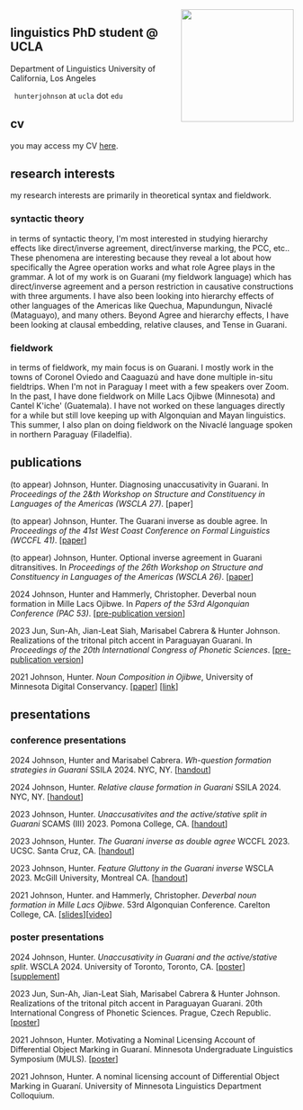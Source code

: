 <img align="right" src="/assets/hunter_circle.png" class="responsive" width="200" height="200"/>


<!--<img
  srcset="/assets/hunter_circle.png 10w, /assets/hunter_circle.png 10w"
  sizes="max-width: 10%;
         width:10%"
  src="/assets/hunter_circle.png"
/>-->

## linguistics PhD student @ UCLA

Department of Linguistics
University of California, Los Angeles

`` hunterjohnson`` at ``ucla`` dot ``edu``

## cv

you may access my CV <a href="/assets/cv.pdf" target="_blank">here</a>.

## research interests

my research interests are primarily in theoretical syntax and fieldwork.

### syntactic theory
in terms of syntactic theory, I'm most interested in studying hierarchy effects like direct/inverse agreement, direct/inverse marking, the PCC, etc.. These phenomena are interesting because they reveal a lot about how specifically the Agree operation works and what role Agree plays in the grammar. A lot of my work is on Guarani (my fieldwork language) which has direct/inverse agreement and a person restriction in causative constructions with three arguments. I have also been looking into hierarchy effects of other languages of the Americas like Quechua, Mapundungun, Nivaclé (Mataguayo), and many others. Beyond Agree and hierarchy effects, I have been looking at clausal embedding, relative clauses, and Tense in Guarani.

### fieldwork
in terms of fieldwork, my main focus is on Guarani. I mostly work in the towns of Coronel Oviedo and Caaguazú and have done multiple in-situ fieldtrips. When I'm not in Paraguay I meet with a few speakers over Zoom. In the past, I have done fieldwork on Mille Lacs Ojibwe (Minnesota) and Cantel K'iche' (Guatemala). I have not worked on these languages directly for a while but still love keeping up with Algonquian and Mayan linguistics. This summer, I also plan on doing fieldwork on the Nivaclé language spoken in northern Paraguay (Filadelfia).

## publications

(to appear) Johnson, Hunter. Diagnosing unaccusativity in Guarani. In _Proceedings of the 2&th Workshop on Structure and Constituency in Languages of the Americas (WSCLA 27)_. [paper]

(to appear) Johnson, Hunter. The Guarani inverse as double agree. In _Proceedings of the 41st West Coast Conference on Formal Linguistics (WCCFL 41)_. [<a href="assets/johnson-2023-wccfl.pdf" target="_blank">paper</a>]

(to appear) Johnson, Hunter. Optional inverse agreement in Guarani ditransitives. In _Proceedings of the 26th Workshop on Structure and Constituency in Languages of the Americas (WSCLA 26)_. [<a href="assets/johnson-2023-wscla.pdf" target="_blank">paper</a>]

2024 Johnson, Hunter and Hammerly, Christopher. Deverbal noun formation in Mille Lacs Ojibwe. In _Papers of the 53rd Algonquian Conference (PAC 53)_. [<a href="/assets/deverbal_nouns_ojibwe.pdf" target="_blank">pre-publication version</a>]

2023 Jun, Sun-Ah, Jian-Leat Siah, Marisabel Cabrera & Hunter Johnson. Realizations of the tritonal pitch accent in Paraguayan Guarani. In _Proceedings of the 20th International Congress of Phonetic Sciences_. [<a href="assets/icphs_guarani_2023.pdf" target="_blank">pre-publication version</a>]

2021 Johnson, Hunter. _Noun Composition in Ojibwe_, University of Minnesota Digital Conservancy. [<a href="/assets/nouns_ojibwe.pdf" target="_blank">paper</a>] [<a href="https://conservancy.umn.edu/handle/11299/220352" target="_blank">link</a>]

## presentations
### conference presentations
2024 Johnson, Hunter and Marisabel Cabrera. _Wh-question formation strategies in Guarani_ SSILA 2024. NYC, NY. [<a href="/assets/ssila-wh.pdf" target="_blank">handout</a>]

2024 Johnson, Hunter. _Relative clause formation in Guarani_ SSILA 2024. NYC, NY. [<a href="/assets/ssila.pdf" target="_blank">handout</a>]

2023 Johnson, Hunter. _Unaccusativites and the active/stative split in Guarani_ SCAMS (III) 2023. Pomona College, CA. [<a href="/assets/scams.pdf" target="_blank">handout</a>]


2023 Johnson, Hunter. _The Guarani inverse as double agree_ WCCFL 2023. UCSC. Santa Cruz, CA. [<a href="/assets/wccflguarani.pdf" target="_blank">handout</a>]

2023 Johnson, Hunter. _Feature Gluttony in the Guarani inverse_ WSCLA 2023. McGill University, Montreal CA. [<a href="/assets/wscla2023.pdf" target="_blank">handout</a>]


2021 Johnson, Hunter. and Hammerly, Christopher. _Deverbal noun formation in Mille Lacs Ojibwe_. 53rd Algonquian Conference. Carelton College, CA. [<a href="/assets/ac_53.pdf" target="_blank">slides</a>][<a href="https://algonquianconference.atlas-ling.ca/eng/conference/presentations/videos-of-presentations-ac53-2021/" target="_blank">video</a>]

### poster presentations
2024 Johnson, Hunter. _Unaccusativity in Guarani and the active/stative split_. WSCLA 2024. University of Toronto, Toronto, CA. [<a href="/assets/wscla-2024-poster.pdf" target="_blank">poster</a>][<a href="/assets/wscla-supplement.pdf" target="_blank">supplement</a>]

2023 Jun, Sun-Ah, Jian-Leat Siah, Marisabel Cabrera & Hunter Johnson. Realizations of the tritonal pitch accent in Paraguayan Guarani. 20th International Congress of Phonetic Sciences. Prague, Czech Republic. [<a href="/assets/jun-johnson-2023-icphs-poster.pdf" target="_blank">poster</a>]


2021 Johnson, Hunter. Motivating a Nominal Licensing Account of Differential Object Marking in Guaraní. Minnesota Undergraduate Linguistics Symposium (MULS).  [<a href="/assets/muls_2021_poster.pdf" target="_blank">poster</a>]


2021 Johnson, Hunter. A nominal licensing account of Differential Object Marking in Guaraní. University of Minnesota Linguistics Department Colloquium.
